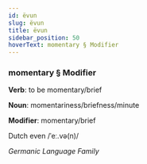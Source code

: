 ```yaml
---
id: ëvun
slug: ëvun
title: ëvun
sidebar_position: 50
hoverText: momentary § Modifier
---
```


### momentary § Modifier

**Verb**: to be momentary/brief

**Noun**: momentariness/briefness/minute

**Modifier**: momentary/brief

Dutch even /ˈeː.və(n)/

*Germanic Language Family*